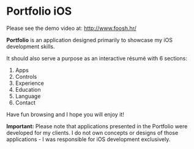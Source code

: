 # Portfolio iOS

Please see the demo video at: http://www.foosh.hr/

<b>Portfolio</b> is an application designed primarily to showcase my iOS development skills.

It should also serve a purpose as an interactive résumé with 6 sections:

1. Apps
2. Controls
3. Experience
4. Education
5. Language
6. Contact

Have fun browsing and I hope you will enjoy it!

**Important:**
Please note that applications presented in the Portfolio were developed for my clients. I do not own concepts or designs of those applications - I was responsible for iOS development exclusively.
